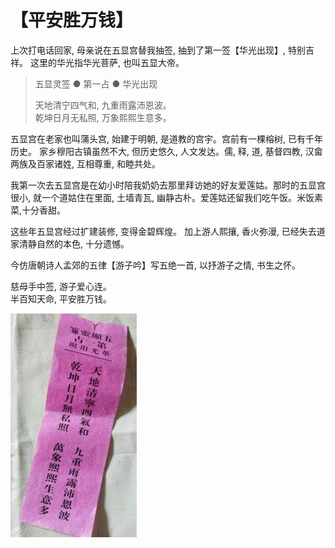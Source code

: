# 【平安胜万钱】

上次打电话回家, 母亲说在五显宫替我抽签, 抽到了第一签【华光出现】, 特别吉祥。
这里的华光指华光菩萨, 也叫五显大帝。

> 五显灵签 ●  第一占 ● 华光出现 
>
> 天地清宁四气和, 九重雨露沛恩波。  
> 乾坤日月无私照, 万象熙熙生意多。

五显宫在老家也叫蒲头宫, 始建于明朝, 是道教的宫宇。宫前有一棵榕树, 已有千年历史。
家乡穆阳古镇虽然不大, 但历史悠久, 人文发达。儒, 释, 道, 基督四教, 汉畲两族及百家诸姓, 互相尊重, 和睦共处。

我第一次去五显宫是在幼小时陪我奶奶去那里拜访她的好友爱莲姑。那时的五显宫很小, 就一个道姑住在里面, 
土墙青瓦, 幽静古朴。爱莲姑还留我们吃午饭。米饭素菜,十分香甜。

这些年五显宫经过扩建装修, 变得金碧辉煌。 加上游人熙攘, 香火弥漫, 已经失去道家清静自然的本色, 十分遗憾。

今仿唐朝诗人孟郊的五律【游子吟】写五绝一首, 以抒游子之情, 书生之怀。

慈母手中签, 游子爱心连。  
半百知天命, 平安胜万钱。

![](25.jpg)